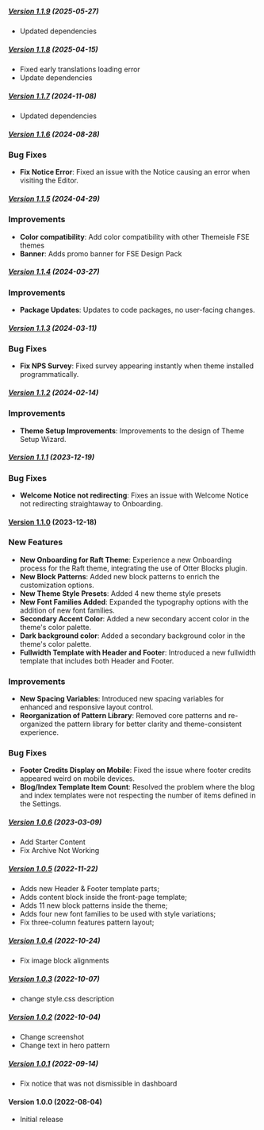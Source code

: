##### [Version 1.1.9](https://github.com/Codeinwp/raft/compare/v1.1.8...v1.1.9) (2025-05-27)

- Updated dependencies

##### [Version 1.1.8](https://github.com/Codeinwp/raft/compare/v1.1.7...v1.1.8) (2025-04-15)

- Fixed early translations loading error
- Update dependencies

##### [Version 1.1.7](https://github.com/Codeinwp/raft/compare/v1.1.6...v1.1.7) (2024-11-08)

- Updated dependencies

##### [Version 1.1.6](https://github.com/Codeinwp/raft/compare/v1.1.5...v1.1.6) (2024-08-28)

### Bug Fixes

- **Fix Notice Error**: Fixed an issue with the Notice causing an error when visiting the Editor.

##### [Version 1.1.5](https://github.com/Codeinwp/raft/compare/v1.1.4...v1.1.5) (2024-04-29)

### Improvements

- **Color compatibility**: Add color compatibility with other Themeisle FSE themes
- **Banner**: Adds promo banner for FSE Design Pack

##### [Version 1.1.4](https://github.com/Codeinwp/raft/compare/v1.1.3...v1.1.4) (2024-03-27)

### Improvements

- **Package Updates**: Updates to code packages, no user-facing changes.

##### [Version 1.1.3](https://github.com/Codeinwp/raft/compare/v1.1.2...v1.1.3) (2024-03-11)

### Bug Fixes

- **Fix NPS Survey**: Fixed survey appearing instantly when theme installed programmatically.

##### [Version 1.1.2](https://github.com/Codeinwp/raft/compare/v1.1.1...v1.1.2) (2024-02-14)

### Improvements

- **Theme Setup Improvements**: Improvements to the design of Theme Setup Wizard.

##### [Version 1.1.1](https://github.com/Codeinwp/raft/compare/v1.1.0...v1.1.1) (2023-12-19)

### Bug Fixes
- **Welcome Notice not redirecting**: Fixes an issue with Welcome Notice not redirecting straightaway to Onboarding.

#### [Version 1.1.0](https://github.com/Codeinwp/raft/compare/v1.0.6...v1.1.0) (2023-12-18)

### New Features
- **New Onboarding for Raft Theme**: Experience a new Onboarding process for the Raft theme, integrating the use of Otter Blocks plugin.
- **New Block Patterns**: Added new block patterns to enrich the customization options.
- **New Theme Style Presets**: Added 4 new theme style presets
- **New Font Families Added**: Expanded the typography options with the addition of new font families.
- **Secondary Accent Color**: Added a new secondary accent color in the theme's color palette.
- **Dark background color**: Added a secondary background color in the theme's color palette.
- **Fullwidth Template with Header and Footer**: Introduced a new fullwidth template that includes both Header and Footer.

### Improvements
- **New Spacing Variables**: Introduced new spacing variables for enhanced and responsive layout control.
- **Reorganization of Pattern Library**: Removed core patterns and re-organized the pattern library for better clarity and theme-consistent experience.

### Bug Fixes
- **Footer Credits Display on Mobile**: Fixed the issue where footer credits appeared weird on mobile devices.
- **Blog/Index Template Item Count**: Resolved the problem where the blog and index templates were not respecting the number of items defined in the Settings.

##### [Version 1.0.6](https://github.com/Codeinwp/raft/compare/v1.0.5...v1.0.6) (2023-03-09)

- Add Starter Content
- Fix Archive Not Working

##### [Version 1.0.5](https://github.com/Codeinwp/raft/compare/v1.0.4...v1.0.5) (2022-11-22)

- Adds new Header & Footer template parts;
- Adds content block inside the front-page template;
- Adds 11 new block patterns inside the theme;
- Adds four new font families to be used with style variations;
- Fix three-column features pattern layout;

##### [Version 1.0.4](https://github.com/Codeinwp/raft/compare/v1.0.3...v1.0.4) (2022-10-24)

- Fix image block alignments

##### [Version 1.0.3](https://github.com/Codeinwp/raft/compare/v1.0.2...v1.0.3) (2022-10-07)

- change style.css description

##### [Version 1.0.2](https://github.com/Codeinwp/raft/compare/v1.0.1...v1.0.2) (2022-10-04)

- Change screenshot
- Change text in hero pattern

##### [Version 1.0.1](https://github.com/Codeinwp/raft/compare/v1.0.0...v1.0.1) (2022-09-14)

- Fix notice that was not dismissible in dashboard

####   Version 1.0.0 (2022-08-04)

- Initial release
